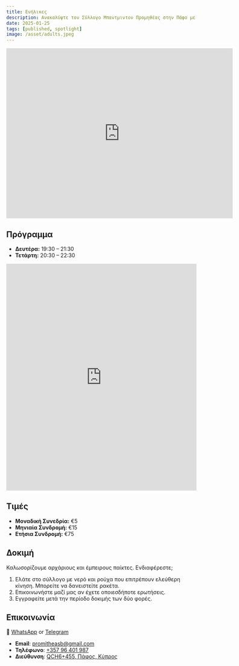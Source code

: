 ```yaml
---
title: Ενήλικες
description: Ανακαλύψτε τον Σύλλογο Μπαντμιντον Προμηθέας στην Πάφο με συνεδρίες για ενήλικες όλων των επιπέδων. Βελτιώστε τις δεξιότητές σας και διατηρηθείτε ενεργοί με συνδρομές.
date: 2025-01-25
tags: [published, spotlight]
image: /asset/adults.jpeg
---
```


<iframe loading="lazy" title="τοποθεσία Προμηθέα στο Google Maps" src="https://www.google.com/maps/embed?pb=!1m14!1m8!1m3!1d30969.00727662486!2d32.38969882402512!3d34.78775045525753!3m2!1i1024!2i768!4f13.1!3m3!1m2!1s0x14e706f987855cfd%3A0x1c8bf15674db946f!2sPromitheas%20Badminton%20Club!5e0!3m2!1sen!2s!4v1682168635664!5m2!1sen!2s" width="600" height="450" style="border:0" allowfullscreen="" referrerpolicy="no-referrer-when-downgrade"></iframe>

## Πρόγραμμα

- **Δευτέρα:** 19:30 – 21:30
- **Τετάρτη:** 20:30 – 22:30

<iframe loading="lazy" title="Ημερολόγιο Ενηλίκων" src="https://calendar.google.com/calendar/embed?src=d0dc61182ea51b9e4df978b26caac2ee050a96c42c3c0ecb854765cac72db29e%40group.calendar.google.com&amp;ctz=Asia%2FNicosia&amp;hl={{lang}}&mode=AGENDA" style="border:0" width="100%" height="600" frameborder="0" scrolling="no"></iframe>

## Τιμές

- **Μοναδική Συνεδρία:** €5
- **Μηνιαία Συνδρομή:** €15
- **Ετήσια Συνδρομή:** €75

## Δοκιμή

Καλωσορίζουμε αρχάριους και έμπειρους παίκτες. Ενδιαφέρεστε;

1. Ελάτε στο σύλλογο με νερό και ρούχα που επιτρέπουν ελεύθερη κίνηση. Μπορείτε να δανειστείτε ρακέτα.
2. Επικοινωνήστε μαζί μας αν έχετε οποιεσδήποτε ερωτήσεις.
3. Εγγραφείτε μετά την περίοδο δοκιμής των δύο φορές.

## Επικοινωνία

💬 [WhatsApp](https://chat.whatsapp.com/LDX0gEpeyzB2VzV7EgThvE) or [Telegram](https://t.me/+PTkqrghQIVJhM2I8)

- **Email**: [promitheasb@gmail.com](mailto:promitheasb@gmail.com)
- **Τηλέφωνο**: [+357 96 401 987](tel:+35796401987)
- **Διεύθυνση**: [QCH6+455, Πάφος, Κύπρος](https://www.google.com/maps/dir/?api=1&destination=Promitheas+Badminton+Club)
